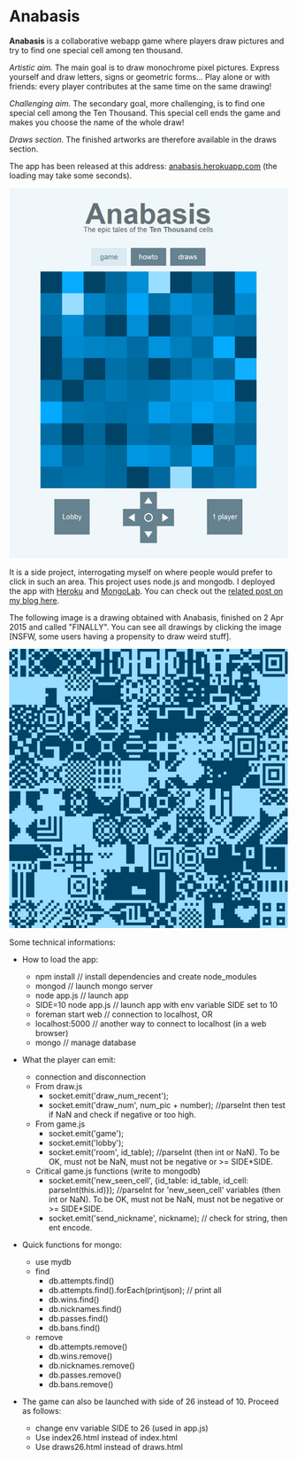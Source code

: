 # Anabasis

**Anabasis** is a collaborative webapp game where players draw pictures and try to find one special cell among ten thousand.

*Artistic aim.* The main goal is to draw monochrome pixel pictures. Express yourself and draw letters, signs or geometric forms... Play alone or with friends: every player contributes at the same time on the same drawing!

*Challenging aim.* The secondary goal, more challenging, is to find one special cell among the Ten Thousand. This special cell ends the game and makes you choose the name of the whole draw!

*Draws section.* The finished artworks are therefore available in the draws section.

The app has been released at this address: <a href="https://anabasis.herokuapp.com" target="_blank">anabasis.herokuapp.com</a> (the loading may take some seconds).

<p align="center">
  <a href="https://anabasis.herokuapp.com" target="_blank"><img src="static/img/screen.png" alt="title screen of the game"/></a>
</p>

It is a side project, interrogating myself on where people would prefer to click in such an area. This project uses node.js and mongodb. I deployed the app with <a href="https://www.heroku.com" target="_blank">Heroku</a> and <a href="https://mlab.com" target="_blank">MongoLab</a>. You can check out the <a href="https://ahstat.github.io/Anabasis/" target="_blank">related post on my blog here</a>.

The following image is a drawing obtained with Anabasis, finished on 2 Apr 2015 and called "FINALLY". You can see all drawings by clicking the image [NSFW, some users having a propensity to draw weird stuff].
<p align="center">
  <a href="https://anabasis.herokuapp.com/draws.html" target="_blank"><img src="static/img/image29.png" alt="an image drew with Anabasis"/></a>
</p>

Some technical informations:

* How to load the app:
  * npm install // install dependencies and create node_modules
  * mongod // launch mongo server
  * node app.js // launch app
  * SIDE=10 node app.js // launch app with env variable SIDE set to 10
  * foreman start web // connection to localhost, OR
  * localhost:5000 // another way to connect to localhost (in a web browser)
  * mongo // manage database

* What the player can emit:
  * connection and disconnection
  * From draw.js
    * socket.emit('draw_num_recent');
    * socket.emit('draw_num', num_pic + number); //parseInt then test if NaN and check if negative or too high.
  * From game.js
    * socket.emit('game');
    * socket.emit('lobby');
    * socket.emit('room', id_table); //parseInt (then int or NaN). To be OK, must not be NaN, must not be negative or >= SIDE*SIDE.
  * Critical game.js functions (write to mongodb)
    * socket.emit('new_seen_cell', {id_table: id_table, id_cell: parseInt(this.id)}); //parseInt for 'new_seen_cell' variables (then int or NaN). To be OK, must not be NaN, must not be negative or >= SIDE*SIDE.
    * socket.emit('send_nickname', nickname); // check for string, then ent encode.

* Quick functions for mongo:
  * use mydb
  * find
    * db.attempts.find()
    * db.attempts.find().forEach(printjson); // print all
    * db.wins.find()
    * db.nicknames.find()
    * db.passes.find()
    * db.bans.find()
  * remove
    * db.attempts.remove()
    * db.wins.remove()
    * db.nicknames.remove()
    * db.passes.remove()
    * db.bans.remove()

* The game can also be launched with side of 26 instead of 10. Proceed as follows:
  * change env variable SIDE to 26 (used in app.js)
  * Use index26.html instead of index.html
  * Use draws26.html instead of draws.html